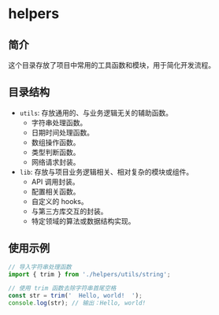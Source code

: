 # helpers

## 简介

这个目录存放了项目中常用的工具函数和模块，用于简化开发流程。

## 目录结构

* `utils`: 存放通用的、与业务逻辑无关的辅助函数。
  * 字符串处理函数。
  * 日期时间处理函数。
  * 数组操作函数。
  * 类型判断函数。
  * 网络请求封装。
* `lib`: 存放与项目业务逻辑相关、相对复杂的模块或组件。
  * API 调用封装。
  * 配置相关函数。
  * 自定义的 hooks。
  * 与第三方库交互的封装。
  * 特定领域的算法或数据结构实现。

## 使用示例

```javascript
// 导入字符串处理函数
import { trim } from './helpers/utils/string';

// 使用 trim 函数去除字符串首尾空格
const str = trim('  Hello, world!  ');
console.log(str); // 输出：Hello, world!
```

